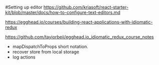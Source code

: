 #Setting up editor
https://github.com/kriasoft/react-starter-kit/blob/master/docs/how-to-configure-text-editors.md

https://egghead.io/courses/building-react-applications-with-idiomatic-redux

https://github.com/tayiorbeii/egghead.io_idiomatic_redux_course_notes

- mapDispatchToProps short notation.
- recover store from local storage
- log actions

